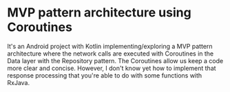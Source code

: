 # MVP pattern architecture using Coroutines

It's an Android project with Kotlin implementing/exploring a MVP pattern architecture where the network calls are executed with Coroutines in the Data layer with the Repository pattern. 
The Coroutines allow us keep a code more clear and concise. However, I don't know yet how to implement that response processing that you're able to do with some functions with RxJava.
